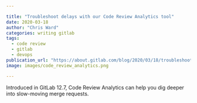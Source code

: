 ```yaml
---

title: "Troubleshoot delays with our Code Review Analytics tool"
date: 2020-03-18
author: "Chris Ward"
categories: writing gitlab
tags: 
  - code review
  - gitlab
  - devops
publication_url: "https://about.gitlab.com/blog/2020/03/18/troubleshoot-delays-with-code-review-analytics/"
image: images/code_review_analytics.png

---
```

Introduced in GitLab 12.7, Code Review Analytics can help you dig deeper into slow-moving merge requests.
